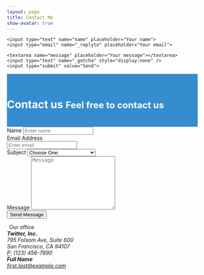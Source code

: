 ```yaml
---
layout: page
title: Contact Me
show-avatar: true
---
```

<form id="contactform" method="POST">

<input type="hidden" name="_next" value="thanks" />
	<input type="hidden" name="_subject" value="Website contact" />

	<input type="text" name="name" placeholder="Your name">
    <input type="email" name="_replyto" placeholder="Your email">
   
    <textarea name="message" placeholder="Your message"></textarea>
    <input type="text" name="_gotcha" style="display:none" />
    <input type="submit" value="Send">
</form>
<script>
    var contactform =  document.getElementById('contactform');
    contactform.setAttribute('action', '//formspree.io/' + 'nabin99sharma' + '@' + 'gmail' + '.' + 'com');
</script>

<style type="text/css">
	.jumbotron {
background: #358CCE;
color: #FFF;
border-radius: 0px;
}
.jumbotron-sm { padding-top: 24px;
padding-bottom: 24px; }
.jumbotron small {
color: #FFF;
}
.h1 small {
font-size: 24px;
}
</style>


<div class="jumbotron jumbotron-sm">
    <div class="container">
        <div class="row">
            <div class="col-sm-12 col-lg-12">
                <h1 class="h1">
                    Contact us <small>Feel free to contact us</small></h1>
            </div>
        </div>
    </div>
</div>
<div class="container">
    <div class="row">
        <div class="col-md-8">
            <div class="well well-sm">
                <form>
                <div class="row">
                    <div class="col-md-6">
                        <div class="form-group">
                            <label for="name">
                                Name</label>
                            <input type="text" class="form-control" id="name" placeholder="Enter name" required="required" />
                        </div>
                        <div class="form-group">
                            <label for="email">
                                Email Address</label>
                            <div class="input-group">
                                <span class="input-group-addon"><span class="glyphicon glyphicon-envelope"></span>
                                </span>
                                <input type="email" class="form-control" id="email" placeholder="Enter email" required="required" /></div>
                        </div>
                        <div class="form-group">
                            <label for="subject">
                                Subject</label>
                            <select id="subject" name="subject" class="form-control" required="required">
                                <option value="na" selected="">Choose One:</option>
                                <option value="service">General Customer Service</option>
                                <option value="suggestions">Suggestions</option>
                                <option value="product">Product Support</option>
                            </select>
                        </div>
                    </div>
                    <div class="col-md-6">
                        <div class="form-group">
                            <label for="name">
                                Message</label>
                            <textarea name="message" id="message" class="form-control" rows="9" cols="25" required="required"
                                placeholder="Message"></textarea>
                        </div>
                    </div>
                    <div class="col-md-12">
                        <button type="submit" class="btn btn-primary pull-right" id="btnContactUs">
                            Send Message</button>
                    </div>
                </div>
                </form>
            </div>
        </div>
        <div class="col-md-4">
            <form>
            <legend><span class="glyphicon glyphicon-globe"></span> Our office</legend>
            <address>
                <strong>Twitter, Inc.</strong><br>
                795 Folsom Ave, Suite 600<br>
                San Francisco, CA 94107<br>
                <abbr title="Phone">
                    P:</abbr>
                (123) 456-7890
            </address>
            <address>
                <strong>Full Name</strong><br>
                <a href="mailto:#">first.last@example.com</a>
            </address>
            </form>
        </div>
    </div>
</div>
